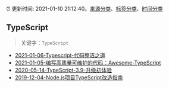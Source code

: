 :alarm_clock: 更新时间: 2021-01-10 21:12:40。[来源分类](../README.md)、[标签分类](../TAGS.md)、[时间分类](../TIMELINE.md)

## TypeScript


> 关键字：`TypeScript`



- [2021-01-06-Typescript-代码整洁之道](https://www.ershicimi.com/p/d34429a7721f63a8146a338759744470) 
- [2021-01-05-编写高质量可维护的代码：Awesome-TypeScript](https://www.ershicimi.com/p/0e0e4e00548bd0c316732a2a25594a04) 
- [2020-05-14-TypeScript-3.9-升级初体验](https://www.ershicimi.com/p/735e621e01948c8458a4dea2cd00ba0f) 
- [2019-12-04-Node.js项目TypeScript改造指南](https://juejin.im/post/5de4867f51882573135415dd) 